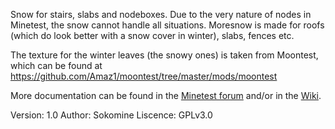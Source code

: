
Snow for stairs, slabs and nodeboxes.
Due to the very nature of nodes in Minetest, the snow cannot
handle all situations. Moresnow is made for roofs (which do look
better with a snow cover in winter), slabs, fences etc.

The texture for the winter leaves (the snowy ones) is taken from Moontest,
which can be found at https://github.com/Amaz1/moontest/tree/master/mods/moontest

More documentation can be found in the [Minetest forum](https://forum.minetest.net/posting.php?f=9&t=9811&p=149257) and/or
in the [Wiki](https://github.com/Sokomine/moresnow/wiki).

Version: 1.0
Author: Sokomine
Liscence: GPLv3.0
